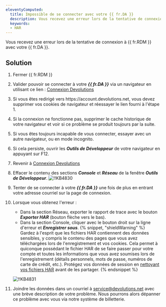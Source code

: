 ```yaml
---
eleventyComputed:
  title: Impossible de se connecter avec votre {{ fr.DA }}
  description: Vous recevez une erreur lors de la tentative de connexion à {{ fr.RDM }} avec votre {{ fr.DA }}.
  keywords:
  - HAR
---
```

Vous recevez une erreur lors de la tentative de connexion à {{ fr.RDM }} avec votre {{ fr.DA }}.
## Solution
1. Fermer {{ fr.RDM }}
1. Valider pouvoir se connecter à votre ***{{ fr.DA }}*** via un navigateur en utilisant ce lien : [Connexion Devolutions](https://login.devolutions.com/op/login)
1. Si vous êtes redirigé vers https<area>://account.devolutions.net, vous devez supprimer vos cookies de navigateur et réessayer le lien fourni à l'étape 1.
1. Si la connexion ne fonctionne pas, supprimer le cache historique de votre navigateur et voir si ce problème se produit toujours par la suite.
1. Si vous êtes toujours incapable de vous connecter, essayer avec un autre navigateur, ou en mode incognito.
1. Si cela persiste, ouvrir les ***Outils de Développeur*** de votre navigateur en appuyant sur F12.
1. Revenir à [Connexion Devolutions](https://login.devolutions.com/op/login)
1. Effacer le contenu des sections ***Console*** et ***Réseau*** de la fenêtre ***Outils de Développeur***.
![!!KB4830](https://cdnweb.devolutions.net/docs/docs_en_kb_KB4830.png)
1. Tenter de se connecter à votre ***{{ fr.DA }}*** une fois de plus en entrant votre adresse courriel sur la page de connexion.
1. Lorsque vous obtenez l'erreur :
    * Dans la section Réseau, exporter le rapport de trace avec le bouton ***Exporter HAR*** (bouton flèche vers le bas).
    * Dans la section Console, cliquer avec le bouton droit sur la ligne d'erreur et ***Enregistrer sous***.
   {% snippet, "shieldWarning" %}
   Gardez à l'esprit que les fichiers HAR contiennent des données sensibles, y compris le contenu des pages que vous avez téléchargées lors de l'enregistrement et vos cookies. Cela permet à quiconque possédant le fichier HAR de se faire passer pour votre compte et toutes les informations que vous avez soumises lors de l'enregistrement (détails personnels, mots de passe, numéros de carte de crédit, etc.).
Protégez vos données de session en [nettoyant vos fichiers HAR](https://har-sanitizer.pages.dev/) avant de les partager.
   {% endsnippet %}

   ![!!KB4831](https://cdnweb.devolutions.net/docs/docs_en_kb_KB4831.png)
11. Joindre les données dans un courriel à [service@devolutions.net](mailto:service@devolutions.net) avec une brève description de votre problème. Nous pourrons alors dépanner ce problème avec vous via notre système de billetterie.